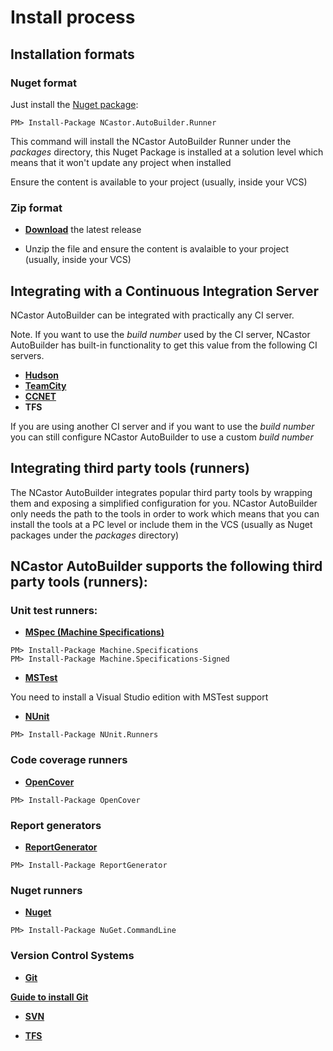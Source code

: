 # Install process #

## Installation formats ##

### Nuget format ###

Just install the [Nuget package](https://nuget.org/packages?q=NCastor.AutoBuilder.Runner):

`PM> Install-Package NCastor.AutoBuilder.Runner`

This command will install the NCastor AutoBuilder Runner under the *packages* directory, this Nuget Package is installed at a solution level which means that it won't update any project when installed

Ensure the content is available to your project (usually, inside your VCS)

### Zip format ###

- **[Download](https://github.com/jupaol/NCastor/downloads)** the latest release

- Unzip the file and ensure the content is avalaible to your project (usually, inside your VCS)

## Integrating with a Continuous Integration Server ##

NCastor AutoBuilder can be integrated with practically any CI server.

Note. If you want to use the *build number* used by the CI server, NCastor AutoBuilder has built-in functionality to get this value from the following CI servers. 

- **[Hudson](http://hudson-ci.org/)**
- **[TeamCity](http://www.jetbrains.com/teamcity/)**
- **[CCNET](http://www.cruisecontrolnet.org/)**
- **TFS**

If you are using another CI server and if you want to use the *build number* you can still configure NCastor AutoBuilder to use a custom *build number*

## Integrating third party tools (runners) ##

The NCastor AutoBuilder integrates popular third party tools by wrapping them and exposing a simplified configuration for you. NCastor AutoBuilder only needs the path to the tools in order to work which means that you can install the tools at a PC level or include them in the VCS (usually as Nuget packages under the *packages* directory)

## NCastor AutoBuilder supports the following third party tools (runners): ##

### Unit test runners: ###

- **[MSpec (Machine Specifications)](https://github.com/machine/machine.specifications)**

```
PM> Install-Package Machine.Specifications
PM> Install-Package Machine.Specifications-Signed
```

- **[MSTest](http://www.microsoft.com/visualstudio/en-us/products/2010-editions/product-comparison)**

You need to install a Visual Studio edition with MSTest support

- **[NUnit](http://www.nunit.org/)**

```
PM> Install-Package NUnit.Runners
```

### Code coverage runners ###

- **[OpenCover](https://github.com/sawilde/opencover)**

```
PM> Install-Package OpenCover
```

### Report generators ###

- **[ReportGenerator](http://reportgenerator.codeplex.com/)**

```
PM> Install-Package ReportGenerator
```

### Nuget runners ###

- **[Nuget](https://nuget.org/)**

```
PM> Install-Package NuGet.CommandLine
```

### Version Control Systems ###

- **[Git](http://msysgit.github.com/)**

**[Guide to install Git ](http://help.github.com/win-set-up-git/)**

- **[SVN](http://tortoisesvn.net/)**

- **[TFS](http://www.microsoft.com/download/en/details.aspx?displaylang=en&id=329)**

